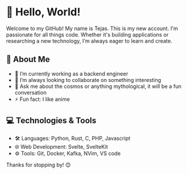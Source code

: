 # 👋 Hello, World!

Welcome to my GitHub! My name is Tejas. This is my new account. I'm passionate for all things code. Whether it's building applications or researching a new technology, I’m always eager to learn and create.

## 🚀 About Me

- 🔭 I’m currently working as a backend engineer
- 👯 I’m always looking to collaborate on something interesting
- 💬 Ask me about the cosmos or anything mythological, it will be a fun conversation
- ⚡ Fun fact: I like anime

## 💻 Technologies & Tools

- 🛠 Languages: Python, Rust, C, PHP, Javascript 
- 🌐 Web Development: Svelte, SvelteKit
- ⚙️ Tools: Git, Docker, Kafka, NVim, VS code


Thanks for stopping by! 😊
